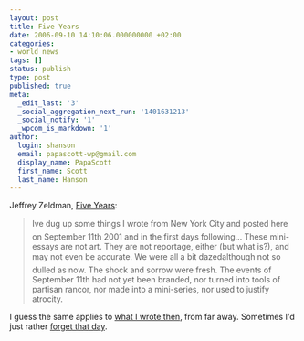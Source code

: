 ```yaml
---
layout: post
title: Five Years
date: 2006-09-10 14:10:06.000000000 +02:00
categories:
- world news
tags: []
status: publish
type: post
published: true
meta:
  _edit_last: '3'
  _social_aggregation_next_run: '1401631213'
  _social_notify: '1'
  _wpcom_is_markdown: '1'
author:
  login: shanson
  email: papascott-wp@gmail.com
  display_name: PapaScott
  first_name: Scott
  last_name: Hanson
---
```

<p>Jeffrey Zeldman, <a href="http://www.zeldman.com/2006/09/06/five-years/">Five Years</a>:</p>
<blockquote><p>
  Ive dug up some things I wrote from New York City and posted here on September 11th 2001 and in the first days following... These mini-essays are not art. They are not reportage, either (but what is?), and may not even be accurate. We were all a bit dazedalthough not so dulled as now. The shock and sorrow were fresh. The events of September 11th had not yet been branded, nor turned into tools of partisan rancor, nor made into a mini-series, nor used to justify atrocity.
</p></blockquote>
<p>I guess the same applies to <a href="/archives/2001/09/12/the-day-the-earth-stood-still/">what I wrote then</a>, from far away. Sometimes I'd just rather <a href="http://www.lyricsdir.com/the-go-gos-forget-that-day-lyrics.html">forget that day</a>.</p>
